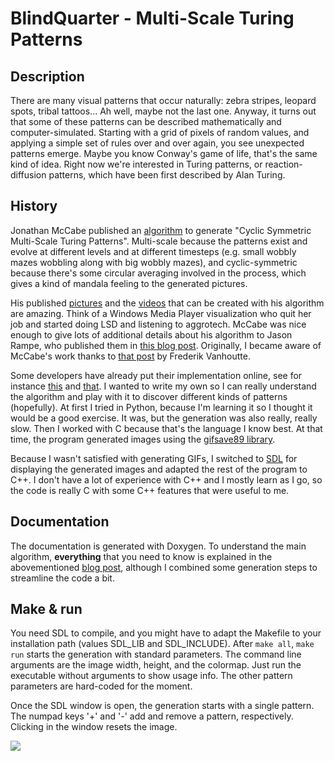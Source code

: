 BlindQuarter - Multi-Scale Turing Patterns
===

Description
---

There are many visual patterns that occur naturally: zebra stripes, leopard spots, tribal tattoos... Ah well, maybe not the last one. Anyway, it turns out that some of these patterns can be described mathematically and computer-simulated. Starting with a grid of pixels of random values, and applying a simple set of rules over and over again, you see unexpected patterns emerge. Maybe you know Conway's game of life, that's the same kind of idea. Right now we're interested in Turing patterns, or reaction-diffusion patterns, which have been first described by Alan Turing.

History
---

Jonathan McCabe published an [algorithm](http://www.jonathanmccabe.com/Cyclic_Symmetric_Multi-Scale_Turing_Patterns.pdf) to generate "Cyclic Symmetric Multi-Scale Turing Patterns". Multi-scale because the patterns exist and evolve at different levels and at different timesteps (e.g. small wobbly mazes wobbling along with big wobbly mazes), and cyclic-symmetric because there's some circular averaging involved in the process, which gives a kind of mandala feeling to the generated pictures.

His published [pictures](https://www.flickr.com/photos/jonathanmccabe/albums/72157620365106838) and the [videos](https://www.youtube.com/watch?v=ihXZ2d2_b3U) that can be created with his algorithm are amazing. Think of a Windows Media Player visualization who quit her job and started doing LSD and listening to aggrotech. McCabe was nice enough to give lots of additional details about his algorithm to Jason Rampe, who published them in [this blog post](https://softologyblog.wordpress.com/2011/07/05/multi-scale-turing-patterns/). Originally, I became aware of McCabe's work thanks to [that post](http://www.wblut.com/2011/07/13/mccabeism-turning-noise-into-a-thing-of-beauty/) by Frederik Vanhoutte.

Some developers have already put their implementation online, see for instance [this](https://www.wblut.com/constructs/McCabeism/) and [that](http://www.openprocessing.org/sketch/31195). I wanted to write my own so I can really understand the algorithm and play with it to discover different kinds of patterns (hopefully). At first I tried in Python, because I'm learning it so I thought it would be a good exercise. It was, but the generation was also really, really slow. Then I worked with C because that's the language I know best. At that time, the program generated images using the [gifsave89 library](http://www.forkosh.com/gifsave89.html).

Because I wasn't satisfied with generating GIFs, I switched to [SDL](https://www.libsdl.org/) for displaying the generated images and adapted the rest of the program to C++. I don't have a lot of experience with C++ and I mostly learn as I go, so the code is really C with some C++ features that were useful to me.

Documentation
---

The documentation is generated with Doxygen. To understand the main algorithm, **everything** that you need to know is explained in the abovementioned [blog post](https://softologyblog.wordpress.com/2011/07/05/multi-scale-turing-patterns/), although I combined some generation steps to streamline the code a bit.

Make & run
---

You need SDL to compile, and you might have to adapt the Makefile to your installation path (values SDL_LIB and SDL_INCLUDE). After `make all`, `make run` starts the generation with standard parameters. The command line arguments are the image width, height, and the colormap. Just run the executable without arguments to show usage info. The other pattern parameters are hard-coded for the moment.

Once the SDL window is open, the generation starts with a single pattern. The numpad keys '+' and '-' add and remove a pattern, respectively. Clicking in the window resets the image.

![](https://github.com/xdlg/Muscatupa/blob/master/img/sample2.png)

